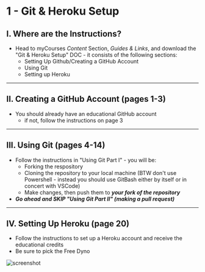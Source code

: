 # 1 - Git & Heroku Setup

## I. Where are the Instructions?
- Head to myCourses *Content* Section, *Guides & Links*, and download the "Git & Heroku Setup" DOC - it consists of the following sections:
  - Setting Up Github/Creating a GitHub Account
  - Using Git
  - Setting up Heroku
 
---
 
## II. Creating a GitHub Account (pages 1-3)
- You should already have an educational GitHub account
  - if not, follow the instructions on page 3

---

## III. Using Git (pages 4-14)
- Follow the instructions in "Using Git Part I" - you will be:
  - Forking the respository
  - Cloning the repository to your local machine (BTW don't use Powershell - instead you should use GitBash either by itself or in concert with VSCode)
  - Make changes, then push them to ***your fork of the repository***
- ***Go ahead and SKIP "Using Git Part II" (making a pull request)***

---

## IV. Setting Up Heroku (page 20)
- Follow the instructions to set up a Heroku account and receive the educational credits
- Be sure to pick the Free Dyno

![screenshot](../_images/heroku-1.jpg)
